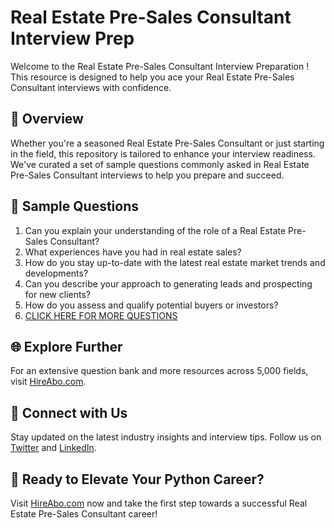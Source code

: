 # Real Estate Pre-Sales Consultant Interview Prep

Welcome to the Real Estate Pre-Sales Consultant Interview Preparation ! This resource is designed to help you ace your Real Estate Pre-Sales Consultant interviews with confidence.

## 🚀 Overview

Whether you're a seasoned Real Estate Pre-Sales Consultant or just starting in the field, this repository is tailored to enhance your interview readiness. We've curated a set of sample questions commonly asked in Real Estate Pre-Sales Consultant interviews to help you prepare and succeed.

## 📝 Sample Questions

1. Can you explain your understanding of the role of a Real Estate Pre-Sales Consultant?
2. What experiences have you had in real estate sales?
3. How do you stay up-to-date with the latest real estate market trends and developments?
4. Can you describe your approach to generating leads and prospecting for new clients?
5. How do you assess and qualify potential buyers or investors?
6. [CLICK HERE FOR MORE QUESTIONS](https://hireabo.com/job/21_0_31/Real%20Estate%20PreSales%20Consultant)

## 🌐 Explore Further

For an extensive question bank and more resources across 5,000 fields, visit [HireAbo.com](https://www.hireabo.com).

## 📱 Connect with Us

Stay updated on the latest industry insights and interview tips. Follow us on [Twitter](https://twitter.com/hireabo) and [LinkedIn](https://www.linkedin.com/in/hire-abo-3609972a8/).

## 🚀 Ready to Elevate Your Python Career?

Visit [HireAbo.com](https://www.hireabo.com) now and take the first step towards a successful Real Estate Pre-Sales Consultant career!